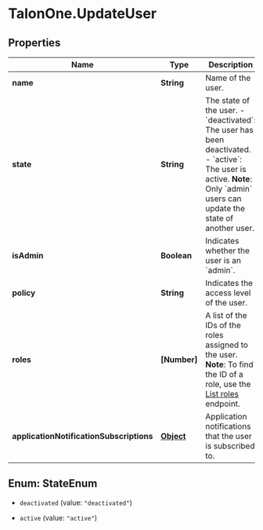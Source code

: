 # TalonOne.UpdateUser

## Properties

Name | Type | Description | Notes
------------ | ------------- | ------------- | -------------
**name** | **String** | Name of the user. | [optional] 
**state** | **String** | The state of the user.   - &#x60;deactivated&#x60;: The user has been deactivated.   - &#x60;active&#x60;: The user is active.  **Note**: Only &#x60;admin&#x60; users can update the state of another user.  | [optional] 
**isAdmin** | **Boolean** | Indicates whether the user is an &#x60;admin&#x60;. | [optional] 
**policy** | **String** | Indicates the access level of the user. | [optional] 
**roles** | **[Number]** | A list of the IDs of the roles assigned to the user.  **Note**: To find the ID of a role, use the [List roles](/management-api#tag/Roles/operation/listAllRolesV2) endpoint.  | [optional] 
**applicationNotificationSubscriptions** | [**Object**](.md) | Application notifications that the user is subscribed to. | [optional] 



## Enum: StateEnum


* `deactivated` (value: `"deactivated"`)

* `active` (value: `"active"`)




